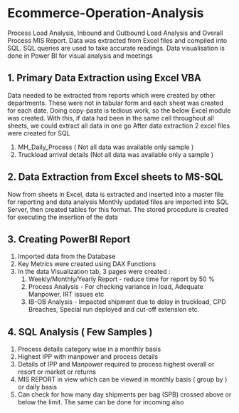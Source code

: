 # Ecommerce-Operation-Analysis
Process Load Analysis, Inbound and Outbound Load Analysis and Overall Process MIS Report. Data was extracted from Excel files and compiled into SQL. SQL queries are used to take accurate readings. Data visualisation is done in Power BI for visual analysis and meetings

 ## 1. Primary Data Extraction using Excel VBA
    
 Data needed to be extracted from reports which were created by other departments. These were not in tabular form and each sheet was created for each date. Doing copy-paste is tedious work, so the below Excel module was created. With this, if data had been in the same cell throughout all sheets, we could extract all data in one go
 After data extraction 2 excel files were created for SQL
   1. MH_Daily_Process ( Not all data was available only sample )
   2. Truckload arrival details (Not all data was available only a sample )

## 2. Data Extraction from Excel sheets to MS-SQL

  Now from sheets in Excel, data is extracted and inserted into a master file for reporting and data analysis
  Monthly updated files are imported into SQL Server, then created tables for this format.
  The stored procedure is created for executing the insertion of the data

## 3. Creating PowerBI Report

  1. Imported data from the Database
  2. Key Metrics were created using DAX Functions
  3. In the data Visualization tab, 3 pages were created :
     1. Weekly/Monthly/Yearly Report - reduce time for report by 50 %
     2. Process Analysis - For checking variance in load, Adequate Manpower, IRT issues etc
     3. IB-OB Analysis - Impacted shipment due to delay in truckload, CPD Breaches, Special run deployed and cut-off extension etc.

## 4. SQL Analysis ( Few Samples )

1. Process details category wise in a monthly basis
2. Highest IPP with manpower and process details
3. Details of IPP and Manpower required to process highest overall or resort or market or returns
4. MIS REPORT in view which can be viewed in monthly basis ( group by ) or daily basis
5. Can check for how many day shipments per bag (SPB) crossed above or below the limit. The same can be done for incoming also
 
 

